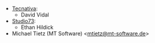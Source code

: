 - [Tecnativa](https://www.tecnativa.com):
  - David Vidal
- [Studio73](https://www.studio73.es):
  - Ethan Hildick
- Michael Tietz (MT Software) \<<mtietz@mt-software.de>\>
